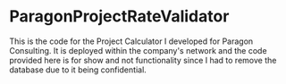 # ParagonProjectRateValidator


This is the code for the Project Calculator I developed for Paragon Consulting. It is deployed within the company's network and the code provided here is for show and not functionality since I had to remove the database due to it being confidential. 
